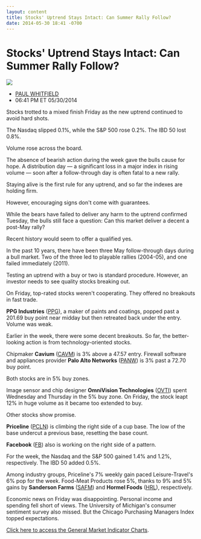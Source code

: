 ```yaml
---
layout: content
title: Stocks' Uptrend Stays Intact: Can Summer Rally Follow?
date: 2014-05-30 18:41 -0700
---
```



Stocks' Uptrend Stays Intact: Can Summer Rally Follow?
=======================================================


![](https://www.investors.com/wp-content/uploads/ibd-migrated-images/MPv_140602_635370603521127188.png)

* [PAUL WHITFIELD](https://www.investors.com/author/whitfieldp/ "Posts by PAUL WHITFIELD")
* 06:41 PM ET 05/30/2014




Stocks trotted to a mixed finish Friday as the new uptrend continued to avoid hard shots.

  

The Nasdaq slipped 0.1%, while the S&P 500 rose 0.2%. The IBD 50 lost 0.8%.

  

Volume rose across the board.

  

The absence of bearish action during the week gave the bulls cause for hope. A distribution day — a significant loss in a major index in rising volume — soon after a follow-through day is often fatal to a new rally.

  

Staying alive is the first rule for any uptrend, and so far the indexes are holding firm.

  

However, encouraging signs don't come with guarantees.

  

While the bears have failed to deliver any harm to the uptrend confirmed Tuesday, the bulls still face a question: Can this market deliver a decent a post-May rally?

  

Recent history would seem to offer a qualified yes.

  

In the past 10 years, there have been three May follow-through days during a bull market. Two of the three led to playable rallies (2004-05), and one failed immediately (2011).

  

Testing an uptrend with a buy or two is standard procedure. However, an investor needs to see quality stocks breaking out.

  

On Friday, top-rated stocks weren't cooperating. They offered no breakouts in fast trade.

  

**PPG Industries** ([PPG](https://research.investors.com/quote.aspx?symbol=PPG)), a maker of paints and coatings, popped past a 201.69 buy point near midday but then retreated back under the entry. Volume was weak.

  

Earlier in the week, there were some decent breakouts. So far, the better-looking action is from technology-oriented stocks.

  

Chipmaker **Cavium** ([CAVM](https://research.investors.com/quote.aspx?symbol=CAVM)) is 3% above a 47.57 entry. Firewall software and appliances provider **Palo Alto Networks** ([PANW](https://research.investors.com/quote.aspx?symbol=PANW)) is 3% past a 72.70 buy point.

  

Both stocks are in 5% buy zones.

  

Image sensor and chip designer **OmniVision Technologies** ([OVTI](https://research.investors.com/quote.aspx?symbol=OVTI)) spent Wednesday and Thursday in the 5% buy zone. On Friday, the stock leapt 12% in huge volume as it became too extended to buy.

  

Other stocks show promise.

  

**Priceline** ([PCLN](https://research.investors.com/quote.aspx?symbol=PCLN)) is climbing the right side of a cup base. The low of the base undercut a previous base, resetting the base count. 

  

**Facebook** ([FB](https://research.investors.com/quote.aspx?symbol=FB)) also is working on the right side of a pattern.

  

For the week, the Nasdaq and the S&P 500 gained 1.4% and 1.2%, respectively. The IBD 50 added 0.5%.

  

Among industry groups, Priceline's 7% weekly gain paced Leisure-Travel's 6% pop for the week. Food-Meat Products rose 5%, thanks to 9% and 5% gains by **Sanderson Farms** ([SAFM](https://research.investors.com/quote.aspx?symbol=SAFM)) and **Hormel Foods** ([HRL](https://research.investors.com/quote.aspx?symbol=HRL)), respectively.

  

Economic news on Friday was disappointing. Personal income and spending fell short of views. The University of Michigan's consumer sentiment survey also missed. But the Chicago Purchasing Managers Index topped expectations.

  

[Click here to access the General Market Indicator Charts](https://www.investors.com/pdf/GMI_060214.pdf).




